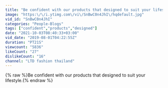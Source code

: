 ```yaml
---
title: "Be confident with our products that designed to suit your lifestyle."
image: "https:\/\/i.ytimg.com\/vi\/SnBwC0n4JhI\/hqdefault.jpg"
vid_id: "SnBwC0n4JhI"
categories: "People-Blogs"
tags: ["confident","products","designed"]
date: "2021-10-03T08:40:33+03:00"
vid_date: "2019-08-01T04:22:55Z"
duration: "PT21S"
viewcount: "5836"
likeCount: "27"
dislikeCount: "16"
channel: "LTD fashion thailand"
---
```

{% raw %}Be confident with our products that designed to suit your lifestyle.{% endraw %}
